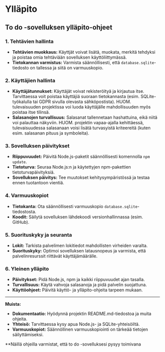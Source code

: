 # Ylläpito

## To do -sovelluksen ylläpito-ohjeet

### 1. Tehtävien hallinta

* **Tehtävien muokkaus:** Käyttjät voivat lisätä, muokata, merkitä tehdyksi ja poistaa omia tehtäviään sovelluksen käyttöliittymässä.
* **Tietokannan varmistus:** Varmista säännöllisesti, että `database.sqlite`-tiedosto on tallessa ja siitä on varmuuskopio.

### 2. Käyttäjien hallinta

* **Käyttäjätunnukset:** Käyttäjät voivat rekisteröityä ja kirjautua itse. Tarvittaessa voit poistaa käyttäjiä suoraan tietokannasta (esim. SQLite-työkalulla tai GDPR sivulla olevasta sähköpostista). HUOM. tulevaisuuden projektissa voi luoda käyttäjälle mahdollisuuden myös poistaa itse tilinsä.
* **Salasanojen turvallisuus:** Salasanat tallennetaan hashattuina, eikä niitä voi palauttaa näkyviin. HUOM. projektin vapaa-ajalla kehittäessä, tulevaisuudessa salasanaan voisi lisätä turvasyistä kriteereitä (kuten esim. salasanan pituus ja symboleita).

### 3. Sovelluksen päivitykset

* **Riippuvuudet:** Päivitä Node.js-paketit säännöllisesti komennolla `npm update`.
* **Tietoturva:** Seuraa Node.js:n ja käytettyjen npm-pakettien tietoturvapäivityksiä.
* **Sovelluksen päivitys:** Tee muutokset kehitysympäristössä ja testaa ennen tuotantoon vientiä.

### 4. Varmuuskopiot

* **Tietokanta:** Ota säännöllisesti varmuuskopio `database.sqlite`-tiedostosta.
* **Koodit:** Säilytä sovelluksen lähdekoodi versionhallinnassa (esim. GitHub).

### 5. Suorituskyky ja seuranta

* **Lokit:** Tarkista palvelimen lokitiedot mahdollisten virheiden varalta.
* **Suorituskyky:** Optimoi sovelluksen latausnopeus ja varmista, että palvelinresurssit riittävät käyttäjämäärälle.

### 6. Yleinen ylläpito

* **Päivitykset:** Pidä Node.js, npm ja kaikki riippuvuudet ajan tasalla.
* **Turvallisuus:** Käytä vahvoja salasanoja ja pidä palvelin suojattuna.
* **Käyttöohjeet:** Päivitä käyttö- ja ylläpito-ohjeita tarpeen mukaan.

---

**Muista:**

* **Dokumentaatio:** Hyödynnä projektin README.md-tiedostoa ja muita ohjeita.
* **Yhteisö:** Tarvittaessa kysy apua Node.js- ja SQLite-yhteisöiltä.
* **Varmuuskopiot:** Säännöllinen varmuuskopiointi on tärkeää tietojen säilyttämiseksi.

**Näillä ohjeilla varmistat, että to do -sovelluksesi pysyy toimivana

